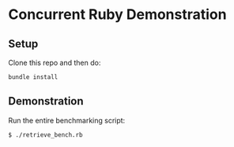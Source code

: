 # Concurrent Ruby Demonstration

## Setup

Clone this repo and then do:

`bundle install`

## Demonstration

Run the entire benchmarking script:

`$ ./retrieve_bench.rb`
